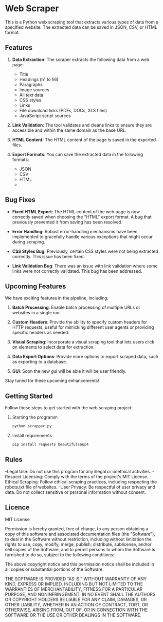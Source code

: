 # Web Scraper

This is a Python web scraping tool that extracts various types of data from a specified website. The extracted data can be saved in JSON, CSV, or HTML format.

## Features

1. **Data Extraction**: The scraper extracts the following data from a web page:
   - Title
   - Headings (h1 to h6)
   - Paragraphs
   - Image sources
   - All text data
   - CSS styles
   - Links
   - File download links (PDFs, DOCs, XLS files)
   - JavaScript script sources

2. **Link Validation**: The tool validates and cleans links to ensure they are accessible and within the same domain as the base URL.

3. **HTML Content**: The HTML content of the page is saved in the exported files.

4. **Export Formats**: You can save the extracted data in the following formats:
   - JSON
   - CSV
   - HTML
   -

 ## Bug Fixes

- **Fixed HTML Export**: The HTML content of the web page is now correctly saved when choosing the "HTML" export format. A bug that previously prevented it from saving has been resolved.

- **Error Handling**: Robust error-handling mechanisms have been implemented to gracefully handle various exceptions that might occur during scraping.

- **CSS Styles Bug**: Previously, certain CSS styles were not being extracted correctly. This issue has been fixed.

- **Link Validation Bug**: There was an issue with link validation where some links were not correctly validated. This bug has been addressed.


## Upcoming Features

We have exciting features in the pipeline, including:

1. **Batch Processing**: Enable batch processing of multiple URLs or websites in a single run.

2. **Custom Headers**: Provide the ability to specify custom headers for HTTP requests, useful for mimicking different user agents or providing specific headers as needed.

3. **Visual Scraping**: Incorporate a visual scraping tool that lets users click on elements to select data for extraction.

4. **Data Export Options**: Provide more options to export scraped data, such as exporting to a database.

5.  **GUI**: Soon the new gui will be able it will be user friendly.


Stay tuned for these upcoming enhancements!


## Getting Started

Follow these steps to get started with the web scraping project:

1. Starting the programm

   ```bash
   python scrapper.py

2. Install requirements
   
   ```bash
   pip install requests beautifulsoup4

## Rules

-Legal Use: Do not use this program for any illegal or unethical activities.
-Respect Licensing: Comply with the terms of the project's MIT License.
-Ethical Scraping: Follow ethical scraping practices, including respecting the robots.txt file of websites.
-User Privacy: Be respectful of user privacy and data. Do not collect sensitive or personal information without consent.


## Licence
MIT License

Permission is hereby granted, free of charge, to any person obtaining a copy
of this software and associated documentation files (the "Software"), to deal
in the Software without restriction, including without limitation the rights
to use, copy, modify, merge, publish, distribute, sublicense, and/or sell
copies of the Software, and to permit persons to whom the Software is
furnished to do so, subject to the following conditions:

The above copyright notice and this permission notice shall be included in all
copies or substantial portions of the Software.

THE SOFTWARE IS PROVIDED "AS IS," WITHOUT WARRANTY OF ANY KIND, EXPRESS OR
IMPLIED, INCLUDING BUT NOT LIMITED TO THE WARRANTIES OF MERCHANTABILITY,
FITNESS FOR A PARTICULAR PURPOSE, AND NONINFRINGEMENT. IN NO EVENT SHALL THE
AUTHORS OR COPYRIGHT HOLDERS BE LIABLE FOR ANY CLAIM, DAMAGES, OR OTHER
LIABILITY, WHETHER IN AN ACTION OF CONTRACT, TORT, OR OTHERWISE, ARISING FROM,
OUT OF, OR IN CONNECTION WITH THE SOFTWARE OR THE USE OR OTHER DEALINGS IN THE
SOFTWARE.


